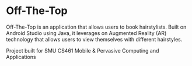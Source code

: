 # Off-The-Top

Off-The-Top is an application that allows users to book hairstylists.
Built on Android Studio using Java, it leverages on Augmented Reality (AR) technology that allows users to view themselves with different hairstyles.

Project built for SMU CS461 Mobile & Pervasive Computing and Applications
